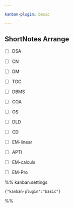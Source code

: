 ```yaml
---

kanban-plugin: basic

---
```


## ShortNotes Arrange

- [ ] DSA
- [ ] CN
- [ ] DM
- [ ] TOC
- [ ] DBMS
- [ ] COA
- [ ] OS
- [ ] DLD
- [ ] CD
- [ ] EM-linear
- [ ] APTI
- [ ] EM-calculs
- [ ] EM-Pro




%% kanban:settings
```
{"kanban-plugin":"basic"}
```
%%